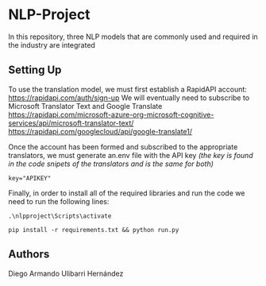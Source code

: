 # NLP-Project
In this repository, three NLP models that are commonly used and required in the industry are integrated
 
## Setting Up
To use the translation model, we must first establish a RapidAPI account: https://rapidapi.com/auth/sign-up
We will eventually need to subscribe to Microsoft Translator Text and Google Translate
https://rapidapi.com/microsoft-azure-org-microsoft-cognitive-services/api/microsoft-translator-text/
https://rapidapi.com/googlecloud/api/google-translate1/

Once the account has been formed and subscribed to the appropriate translators, we must generate an.env file with the API key *(the key is found in the code snipets of the translators and is the same for both)*
```
key="APIKEY"
```
Finally, in order to install all of the required libraries and run the code we need to run the following lines:
```
.\nlpproject\Scripts\activate
```
 ```pip install -r requirements.txt && python run.py```


## Authors
Diego Armando Ulibarri Hernández

